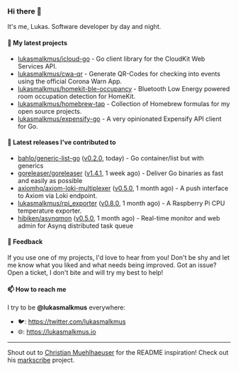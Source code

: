 ### Hi there 👋

It's me, Lukas. Software developer by day and night.

#### 🌱 My latest projects

- [lukasmalkmus/icloud-go](https://github.com/lukasmalkmus/icloud-go) - Go client library for the CloudKit Web Services API.
- [lukasmalkmus/cwa-qr](https://github.com/lukasmalkmus/cwa-qr) - Generate QR-Codes for checking into events using the official Corona Warn App.
- [lukasmalkmus/homekit-ble-occupancy](https://github.com/lukasmalkmus/homekit-ble-occupancy) - Bluetooth Low Energy powered room occupation detection for HomeKit.
- [lukasmalkmus/homebrew-tap](https://github.com/lukasmalkmus/homebrew-tap) - Collection of Homebrew formulas for my open source projects.
- [lukasmalkmus/expensify-go](https://github.com/lukasmalkmus/expensify-go) - A very opinionated Expensify API client for Go.

#### 🔭 Latest releases I've contributed to

- [bahlo/generic-list-go](https://github.com/bahlo/generic-list-go) ([v0.2.0](https://github.com/bahlo/generic-list-go/releases/tag/v0.2.0), today) - Go container/list but with generics
- [goreleaser/goreleaser](https://github.com/goreleaser/goreleaser) ([v1.4.1](https://github.com/goreleaser/goreleaser/releases/tag/v1.4.1), 1 week ago) - Deliver Go binaries as fast and easily as possible
- [axiomhq/axiom-loki-multiplexer](https://github.com/axiomhq/axiom-loki-multiplexer) ([v0.5.0](https://github.com/axiomhq/axiom-loki-multiplexer/releases/tag/v0.5.0), 1 month ago) - A push interface to Axiom via Loki endpoint.
- [lukasmalkmus/rpi_exporter](https://github.com/lukasmalkmus/rpi_exporter) ([v0.8.0](https://github.com/lukasmalkmus/rpi_exporter/releases/tag/v0.8.0), 1 month ago) - A Raspberry Pi CPU temperature exporter.
- [hibiken/asynqmon](https://github.com/hibiken/asynqmon) ([v0.5.0](https://github.com/hibiken/asynqmon/releases/tag/v0.5.0), 1 month ago) - Real-time monitor and web admin for Asynq distributed task queue

#### 💬 Feedback

If you use one of my projects, I'd love to hear from you! Don't be shy and let
me know what you liked and what needs being improved. Got an issue? Open a
ticket, I don't bite and will try my best to help!

#### 📫 How to reach me

I try to be **@lukasmalkmus** everywhere:

- 🐦: https://twitter.com/lukasmalkmus
- 🌐: https://lukasmalkmus.io

---

Shout out to [Christian Muehlhaeuser](https://github.com/muesli) for the README
inspiration! Check out his [markscribe](https://github.com/muesli/markscribe)
project.
